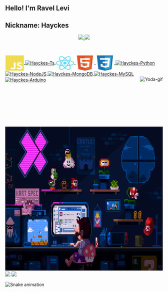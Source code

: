 ## Hello! I'm Ravel Levi
## Nickname: Hayckes

<div align="center">
  <a href="https://github.com/Hayckes">
  <img height="180em" src="https://github-readme-stats.vercel.app/api?username=Hayckes&show_icons=true&theme=tokyonight&include_all_commits=true&count_private=true"/>
  <img height="180em" src="https://github-readme-stats.vercel.app/api/top-langs/?username=Hayckes&layout=compact&langs_count=7&theme=tokyonight"/>
</div>

<div style="display: inline_block"><br>

##

  <img align="center" alt="Hayckes-Js" height="50" width="60" src="https://raw.githubusercontent.com/devicons/devicon/master/icons/javascript/javascript-plain.svg">
  <img align="center" alt="Hayckes-Ts" height="50" width="60" src="https://cdn.jsdelivr.net/gh/devicons/devicon/icons/typescript/typescript-original.svg">
  <img align="center" alt="Hayckes-React" height="50" width="60" src="https://raw.githubusercontent.com/devicons/devicon/master/icons/react/react-original.svg">
  <img align="center" alt="Hayckes-HTML" height="50" width="60" src="https://raw.githubusercontent.com/devicons/devicon/master/icons/html5/html5-original.svg">
  <img align="center" alt="Hayckes-CSS" height="50" width="60" src="https://raw.githubusercontent.com/devicons/devicon/master/icons/css3/css3-original.svg">
  <img align="center" alt="Hayckes-Python" height="60" width="70" src="https://cdn.jsdelivr.net/gh/devicons/devicon/icons/python/python-original.svg" /> 
  <img align="center" alt="Hayckes-NodeJS" height="60" width="70"src="https://cdn.jsdelivr.net/gh/devicons/devicon/icons/nodejs/nodejs-original-wordmark.svg"/>
  <img align="center" alt="Hayckes-MongoDB" height="60" width="70" src="https://cdn.jsdelivr.net/gh/devicons/devicon/icons/mongodb/mongodb-original-wordmark.svg" />
  <img align="center" alt="Hayckes-MySQL" height="60" width="70" src="https://cdn.jsdelivr.net/gh/devicons/devicon/icons/mysql/mysql-plain-wordmark.svg" />
  <img align="center" alt="Hayckes-Arduino" height="60" width="70" src="https://cdn.jsdelivr.net/gh/devicons/devicon/icons/arduino/arduino-original-wordmark.svg" />
  <img align="right" alt="Yoda-gif" height="160" src="https://media.giphy.com/media/v1.Y2lkPTc5MGI3NjExYjM3NzA0OTRkM2U0NGFhMzkzM2Y5NWJjYTVjODRlMTgwZDY2MWJmZSZjdD1z/4AinVHD68bKoYooy8t/giphy.gif">
</div>
  <br>
  <br>
  <br>
  
  ## 
  
  <img height="460" src = "https://raw.githubusercontent.com/josiane-rocha/josiane-rocha/main/Gif.gif">
  <div> 
  <a href = "mailto:ravellevi08@gmail.com"><img src="https://img.shields.io/badge/-Gmail-%23333?style=for-the-badge&logo=gmail&logoColor=white" target="_blank"></a>
  <a href="https://www.linkedin.com/in/ravel-cardoso-3bb3331a0/" target="_blank"><img src="https://img.shields.io/badge/-LinkedIn-%230077B5?style=for-the-badge&logo=linkedin&logoColor=white" target="_blank"></a> 
 
  ![Snake animation](https://github.com/MoisesssDev/MoisesssDev/blob/output/github-contribution-grid-snake.svg)
</div>
